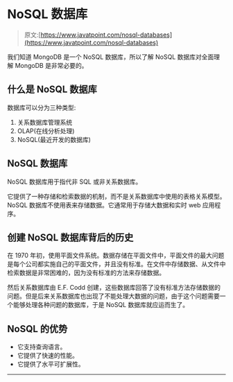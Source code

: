 # NoSQL 数据库

> 原文:[https://www.javatpoint.com/nosql-databases](https://www.javatpoint.com/nosql-databases)

我们知道 MongoDB 是一个 NoSQL 数据库，所以了解 NoSQL 数据库对全面理解 MongoDB 是非常必要的。

## 什么是 NoSQL 数据库

数据库可以分为三种类型:

1.  关系数据库管理系统
2.  OLAP(在线分析处理)
3.  NoSQL(最近开发的数据库)

## NoSQL 数据库

NoSQL 数据库用于指代非 SQL 或非关系数据库。

它提供了一种存储和检索数据的机制，而不是关系数据库中使用的表格关系模型。NoSQL 数据库不使用表来存储数据。它通常用于存储大数据和实时 web 应用程序。

## 创建 NoSQL 数据库背后的历史

在 1970 年初，使用平面文件系统。数据存储在平面文件中，平面文件的最大问题是每个公司都实施自己的平面文件，并且没有标准。在文件中存储数据、从文件中检索数据是非常困难的，因为没有标准的方法来存储数据。

然后关系数据库由 E.F. Codd 创建，这些数据库回答了没有标准方法存储数据的问题。但是后来关系数据库也出现了不能处理大数据的问题，由于这个问题需要一个能够处理各种问题的数据库，于是 NoSQL 数据库就应运而生了。

## NoSQL 的优势

*   它支持查询语言。
*   它提供了快速的性能。
*   它提供了水平可扩展性。

* * *